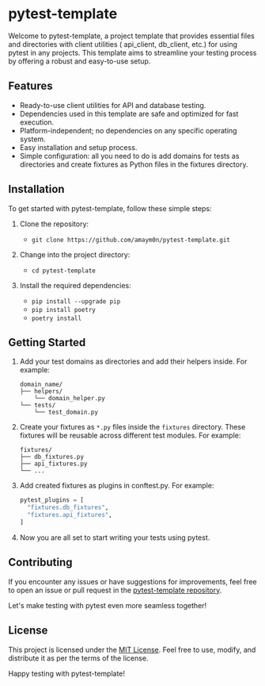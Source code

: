 # pytest-template

Welcome to pytest-template, a project template that provides essential files and directories with client utilities (
api_client, db_client, etc.) for using pytest in any projects. This template aims to streamline your testing process by
offering a robust and easy-to-use setup.

## Features

- Ready-to-use client utilities for API and database testing.
- Dependencies used in this template are safe and optimized for fast execution.
- Platform-independent; no dependencies on any specific operating system.
- Easy installation and setup process.
- Simple configuration: all you need to do is add domains for tests as directories and create fixtures as Python files
  in the fixtures directory.

## Installation

To get started with pytest-template, follow these simple steps:

1. Clone the repository:
    - ``` git clone https://github.com/amaym0n/pytest-template.git ```
2. Change into the project directory:

    - ``` cd pytest-template ```
3. Install the required dependencies:
    - ``` pip install --upgrade pip ```
    - ``` pip install poetry ```
    - ``` poetry install ```

## Getting Started

1. Add your test domains as directories and add their helpers inside. For example:

    ``` 
   domain_name/
    ├── helpers/
        └── domain_helper.py
    └── tests/
        └── test_domain.py
   ```
2. Create your fixtures as `*.py` files inside the `fixtures` directory. These fixtures will be reusable across
   different test modules. For example:
    ```
   fixtures/
    ├── db_fixtures.py
    ├── api_fixtures.py
    └── ...
   ```
3. Add created fixtures as plugins in conftest.py. For example:
    ```conftest.py
    pytest_plugins = [
      "fixtures.db_fixtures",
      "fixtures.api_fixtures",
    ]
   ```

4. Now you are all set to start writing your tests using pytest.

## Contributing

If you encounter any issues or have suggestions for improvements, feel free to open an issue or pull request in
the [pytest-template repository](https://github.com/amaym0n/pytest-template).

Let's make testing with pytest even more seamless together!

## License

This project is licensed under the [MIT License](LICENSE). Feel free to use, modify, and distribute it as per the terms
of the license.

Happy testing with pytest-template!
